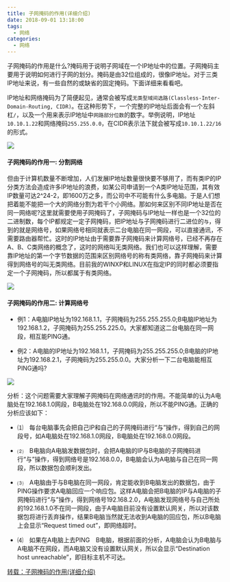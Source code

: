 ```yaml
---
title: 子网掩码的作用(详细介绍)
date: 2018-09-01 13:18:00
tags:
  - 网络
categories:
  - 网络
---
```

子网掩码的作用是什么?掩码用于说明子网域在一个IP地址中的位置。子网掩码主要用于说明如何进行子网的划分。掩码是由32位组成的，很像IP地址。对于三类IP地址来说，有一些自然的或缺省的固定掩码。下面详细来看看吧。

IP地址和网络掩码为了简便起见，通常会被写成`无类型域间选路(Classless-Inter-Domain-Routing, CIDR)`。在这种形势下，一个完整的IP地址后面会有一个左斜杠`/`，以及一个用来表示IP地址中`网路部分位数`的数字。举例说明，IP地址`10.10.1.22`和网络掩码`255.255.0.0`，在CIDR表示法下就会被写成`10.10.1.22/16`的形式。

<!-- more -->
![](http://www.dngsw.cn/uploads/allimg/150823/2-150R316262Ta.jpg)

#### 子网掩码的作用一: 分割网络
但由于计算机数量不断增加，人们发展IP地址数量很快要不够用了，而有类IP的IP分类方法会造成许多IP地址的浪费，如某公司申请到一个A类IP地址范围，其有效IP数量可达2^24-2，即1600万之多，而公司中不可能有什么多电脑。于是人们想把着能不能把一个大的网络分割为若干个小网络。那如何来区别不同IP地址是否在同一网络呢?这里就需要使用子网掩码了，子网掩码与IP地址一样也是一个32位的二进制数，每个IP都规定一定子网掩码，把IP地址与子网掩码进行二进位的`与`，得到的就是网络号，如果网络号相同就表示二台电脑在同一网段，可以直接通讯，不需要路由器帮忙。这时的IP地址由于需要靠子网掩码来计算网络号，已经不再存在A、B、C类网络的概念了，这时的网络叫无类网络。我们也可以这样理解，需要靠IP地址的第一个字节数据的范围来区别网络号的称有类网络，靠子网掩码来计算得到网络号的叫无类网络。目前我的WINXP和LINUX在指定IP的同时都必须要指定一个子网掩码，所以都属于有类网络。

![](http://www.dngsw.cn/uploads/allimg/150823/2-150R3162A3b0.jpg)


#### 子网掩码的作用二: 计算网络号
- 例1：A电脑IP地址为192.168.1.1，子网掩码为255.255.255.0;B电脑IP地址为192.168.1.2，子网掩码为255.255.225.0。大家都知道这二台电脑在同一网段，相互能PING通。

- 例2：A电脑的IP地址为192.168.1.1，子网掩码为255.255.255.0;B电脑的IP地址为192.168.2.1，子网掩码为255.255.0.0。大家分析一下二台电脑能相互PING通吗?

![](http://www.dngsw.cn/uploads/allimg/150823/2-150R3162G3R1.jpg)

分析：这个问题需要大家理解子网掩码在网络通讯时的作用。不能简单的认为A电脑处在192.168.1.0网段，B电脑处在192.168.0.0网段，所以不能PING通。正确的分析应该如下：

- ⑴　每台电脑事先会把自己IP和自己的子网掩码进行“与”操作，得到自己的网段号，如A电脑处在192.168.1.0网段，B电脑处在192.168.0.0网段。

- ⑵　B电脑向A电脑发数据包时，会把A电脑的IP与B电脑的子网掩码进行“与”操作，得到网络号是192.168.0.0，B电脑会认为A电脑与自己在同一网段，所以数据包会顺利发出。

- ⑶　A电脑由于与B电脑在同一网段，肯定能收到B电脑发出的数据包，由于PING操作要求A电脑回应一个响应包。这样A电脑会把B电脑的IP与A电脑的子网掩码进行“与”操作，得到网络号192.168.2.0，A电脑发现网络号与自己所处的192.168.1.0不在同一网段，由于A电脑目前没有设置默认网关，所以对该数据包将进行丢弃操作，结果B电脑当然就无法收到A电脑的回应包，所以B电脑上会显示“Request timed out”，即网络超时。

- ⑷　如果在A电脑上去PING　B电脑，根据前面的分析，A电脑会认为B电脑与A电脑不在网段，而A电脑又没有设置默认网关，所以会显示“Destination host unreachable”，即目标主机不可达。


[转载：子网掩码的作用(详细介绍)](http://www.dngsw.cn/news/jq-1751.html)

